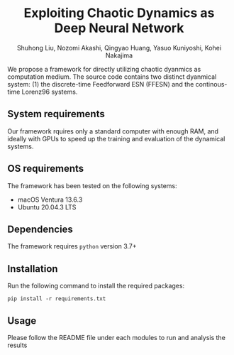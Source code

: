 <p align="center">

  <h1 align="center">Exploiting Chaotic Dynamics as Deep Neural Network</h1>
  <p align="center">
    Shuhong Liu, Nozomi Akashi, Qingyao Huang, Yasuo Kuniyoshi, Kohei Nakajima
  </p>
</p>


We propose a framework for directly utilizing chaotic dyanmics as computation medium. The source code contains two distinct dyanmical system: (1) the discrete-time Feedforward ESN (FFESN) and the continous-time Lorenz96 systems.

## System requirements
Our framework rquires only a standard computer with enough RAM, and ideally with GPUs to speed up the training and evaluation of the dynamical systems.

## OS requirements
The framework has been tested on the following systems:
- macOS Ventura 13.6.3
- Ubuntu 20.04.3 LTS

## Dependencies
The framework requires `python` version 3.7+

## Installation
Run the following command to install the required packages:
```
pip install -r requirements.txt
```

## Usage
Please follow the README file under each modules to run and analysis the results
